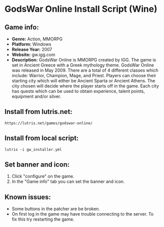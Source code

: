 # GodsWar Online Install Script (Wine)

## Game info:
- **Genre:** Action, MMORPG
- **Platform:** Windows 
- **Release Year:** 2007
- **Website:** gw.igg.com
- **Description:** GodsWar Online is MMORPG created by IGG. The game is set in Ancient Greece with a Greek mythology theme. GodsWar Online was released in May 2009. There are a total of 4 different classes which include: Warrior, Champion, Mage, and Priest. Players can choose their starting city which will either be Ancient Sparta or Ancient Athens. The city chosen will decide where the player starts off in the game. Each city has quests which can be used to obtain experience, talent points, equipment and/or silver.

## Install from lutris.net:
    https://lutris.net/games/godswar-online/

## Install from local script:
    lutris -i gw_installer.yml

## Set banner and icon:
1. Click "configure" on the game.
2. In the "Game info" tab you can set the banner and icon.

## Known issues:
- Some buttons in the patcher are be broken.
- On first log in the game may have trouble connecting to the server. To fix this try restarting the game.